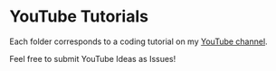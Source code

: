 # YouTube Tutorials

Each folder corresponds to a coding tutorial on my [YouTube channel](https://www.youtube.com/@AlysiaTech?sub_confirmation=1). 

Feel free to submit YouTube Ideas as Issues!
